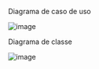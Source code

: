 Diagrama de caso de uso

![image](https://github.com/user-attachments/assets/05d0c9bc-5cec-4c2f-9925-c473b57423cb)

 Diagrama de classe

![image](https://github.com/user-attachments/assets/92c668ab-ba1b-4043-b1dc-d4a628fd3a71)

